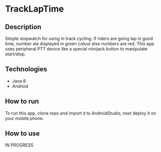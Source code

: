 # TrackLapTime
## Description
Simple stopwatch for using in track cycling. If riders are going lap in good time, number ale displayed in green colour else numbers are red.
This app uses peripheral PTT device like a special minijack button to manipulate start/stop.

## Technologies
* Java 8
* Android

## How to run
To run this app, clone repo and  import it to AndroidStudio, next deploy it on your mobile phone.

## How to use
IN PROGRESS
